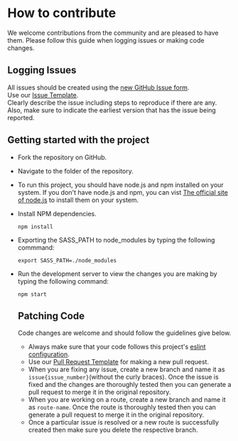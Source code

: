 # How to contribute

We welcome contributions from the community and are pleased to have them. 
Please follow this guide when logging issues or making code changes.

## Logging Issues

All issues should be created using the [new GitHub Issue form](https://github.com/siesgstarena/Arena-2.0/issues/new?assignees=&labels=&template=issue_template.md&title=).  
Use our [Issue Template](https://github.com/siesgstarena/Arena-2.0/blob/master/.github/ISSUE_TEMPLATE/issue_template.md).  
Clearly describe the issue including steps to reproduce if there are any.
Also, make sure to indicate the earliest version that has the issue being reported.

## Getting started with the project

* Fork the repository on GitHub.
* Navigate to the folder of the repository.
* To run this project, you should have node.js and npm installed on your system.
If you don't have node.js and npm, you can vist [The official site of node.js](https://nodejs.org/en/)
to install them on your system.
* Install NPM dependencies.  
  ```
  npm install
  ```
* Exporting the SASS_PATH to node_modules by typing the following commmand:
  ``` 
  export SASS_PATH=./node_modules
* Run the development server to view the changes you are making by typing the following
command:
  ```
  npm start
  ```
  
  ## Patching Code
  
  Code changes are welcome and should follow the guidelines give below.
  
  * Always make sure that your code follows this project's [eslint configuration](https://github.com/siesgstarena/Arena-2.0/blob/master/.eslintrc.js).
  * Use our [Pull Request Template](https://github.com/siesgstarena/Arena-2.0/blob/master/.github/PULL_REQUEST_TEMPLATE.md) for making a new pull request.
  * When you are fixing any issue, create a new branch and name it as `issue{issue_number}`(without the curly braces). Once the issue is fixed and the changes are thoroughly tested then you can generate a pull request to merge it in the original repository.
  * When you are working on a route, create a new branch and name it as `route-name`. Once the route is thoroughly tested then you can generate a pull request to merge it in the original repository.
  * Once a particular issue is resolved or a new route is successfully created then make sure you delete the respective branch.
  
